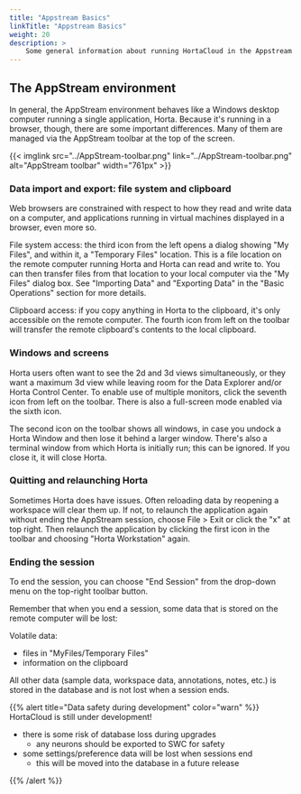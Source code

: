 ```yaml
---
title: "Appstream Basics"
linkTitle: "Appstream Basics"
weight: 20
description: >
    Some general information about running HortaCloud in the Appstream environment
---
```



## The AppStream environment

In general, the AppStream environment behaves like a Windows desktop computer running a single application, Horta. Because it's running in a browser, though, there are some important differences. Many of them are managed via the AppStream toolbar at the top of the screen.

{{< imglink src="../AppStream-toolbar.png" link="../AppStream-toolbar.png" alt="AppStream toolbar" width="761px" >}}

### Data import and export: file system and clipboard

Web browsers are constrained with respect to how they read and write data on a computer, and applications running in virtual machines displayed in a browser, even more so.

File system access: the third icon from the left opens a dialog showing "My Files", and within it, a "Temporary Files" location. This is a file location on the remote computer running Horta and Horta can read and write to. You can then transfer files from that location to your local computer via the "My Files" dialog box. See "Importing Data" and "Exporting Data" in the "Basic Operations" section for more details.

Clipboard access: if you copy anything in Horta to the clipboard, it's only accessible on the remote computer. The fourth icon from left on the toolbar will transfer the remote clipboard's contents to the local clipboard.

### Windows and screens

Horta users often want to see the 2d and 3d views simultaneously, or they want a maximum 3d view while leaving room for the Data Explorer and/or Horta Control Center. To enable use of multiple monitors, click the seventh icon from left on the toolbar. There is also a full-screen mode enabled via the sixth icon.

The second icon on the toolbar shows all windows, in case you undock a Horta Window and then lose it behind a larger window. There's also a terminal window from which Horta is initially run; this can be ignored. If you close it, it will close Horta.

### Quitting and relaunching Horta

Sometimes Horta does have issues. Often reloading data by reopening a workspace will clear them up. If not, to relaunch the application again without ending the AppStream session, choose File > Exit or click the "x" at top right. Then relaunch the application by clicking the first icon in the toolbar and choosing "Horta Workstation" again.

### Ending the session

To end the session, you can choose "End Session" from the drop-down menu on the top-right toolbar button.

Remember that when you end a session, some data that is stored on the remote computer will be lost:

Volatile data:
- files in "MyFiles/Temporary Files"
- information on the clipboard

All other data (sample data, workspace data, annotations, notes, etc.) is stored in the database and is not lost when a session ends.

{{% alert title="Data safety during development" color="warn" %}}
HortaCloud is still under development! 

- there is some risk of database loss during upgrades
    + any neurons should be exported to SWC for safety
- some settings/preference data will be lost when sessions end
    + this will be moved into the database in a future release

{{% /alert %}}

